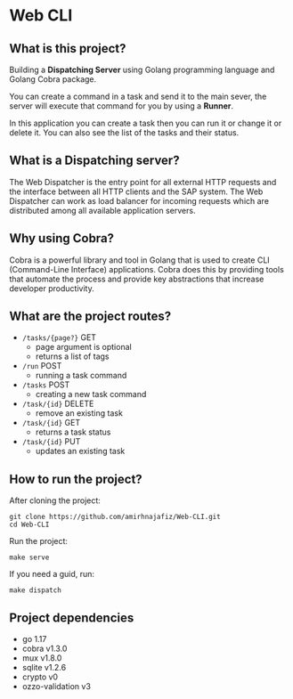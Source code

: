 # Web CLI

## What is this project?
Building a **Dispatching Server** using Golang programming language
and Golang Cobra package. 

You can create a command in a task and send it to the main sever, 
the server will execute that command for you by using a **Runner**. 

In this application you can create a task then you can run it
or change it or delete it. You can also see the list of the tasks
and their status.

## What is a Dispatching server?
The Web Dispatcher is the entry point for all external HTTP requests 
and the interface between all HTTP clients and the SAP system. 
The Web Dispatcher can work as load balancer for incoming requests 
which are distributed among all available application servers.

## Why using Cobra?
Cobra is a powerful library and tool in Golang that is used to
create CLI (Command-Line Interface) applications. 
Cobra does this by providing tools that automate
the process and provide key abstractions that increase
developer productivity.

## What are the project routes?
- `/tasks/{page?}` GET
  - page argument is optional 
  - returns a list of tags
- `/run` POST
  - running a task command
- `/tasks` POST 
  - creating a new task command
- `/task/{id}` DELETE
  - remove an existing task
- `/task/{id}` GET
  - returns a task status
- `/task/{id}` PUT
  - updates an existing task

## How to run the project?
After cloning the project:
```shell
git clone https://github.com/amirhnajafiz/Web-CLI.git
cd Web-CLI
```

Run the project:
```shell
make serve
```

If you need a guid, run:
```shell
make dispatch
```

## Project dependencies
- go 1.17
- cobra v1.3.0
- mux v1.8.0
- sqlite v1.2.6
- crypto v0
- ozzo-validation v3
